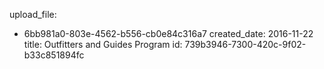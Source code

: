 upload_file:
  - 6bb981a0-803e-4562-b556-cb0e84c316a7
created_date: 2016-11-22
title: Outfitters and Guides Program
id: 739b3946-7300-420c-9f02-b33c851894fc
